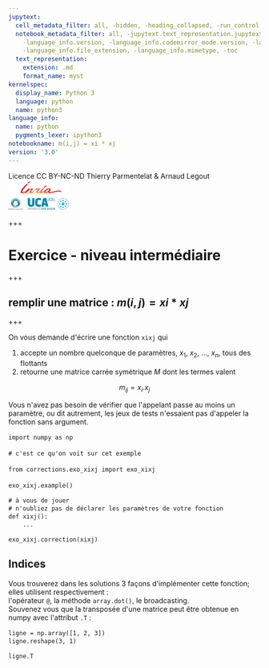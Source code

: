 ```yaml
---
jupytext:
  cell_metadata_filter: all, -hidden, -heading_collapsed, -run_control, -trusted
  notebook_metadata_filter: all, -jupytext.text_representation.jupytext_version, -jupytext.text_representation.format_version,
    -language_info.version, -language_info.codemirror_mode.version, -language_info.codemirror_mode,
    -language_info.file_extension, -language_info.mimetype, -toc
  text_representation:
    extension: .md
    format_name: myst
kernelspec:
  display_name: Python 3
  language: python
  name: python3
language_info:
  name: python
  pygments_lexer: ipython3
notebookname: m(i,j) = xi * xj
version: '3.0'
---
```


<div class="licence">
<span>Licence CC BY-NC-ND</span>
<span>Thierry Parmentelat &amp; Arnaud Legout</span>
<span><img src="media/both-logos-small-alpha.png" /></span>
</div>

+++

# Exercice - niveau intermédiaire

+++

## remplir une matrice : $m(i, j) = xi * xj$

+++

On vous demande d'écrire une fonction `xixj` qui 

1. accepte un nombre quelconque de paramètres, $x_1$, $x_2$, …, $x_n$, tous des flottants
1. retourne une matrice carrée symétrique $M$ dont les termes valent

$$
m_{ij} = x_i . x_j
$$

Vous n'avez pas besoin de vérifier que l'appelant passe au moins un paramètre, ou dit autrement, les jeux de tests n'essaient pas d'appeler la fonction sans argument.

```{code-cell} ipython3
import numpy as np

# c'est ce qu'on voit sur cet exemple

from corrections.exo_xixj import exo_xixj

exo_xixj.example()
```

```{code-cell} ipython3
# à vous de jouer
# n'oubliez pas de déclarer les paramètres de votre fonction
def xixj():
    ...
```

```{code-cell} ipython3
exo_xixj.correction(xixj)
```

## Indices

Vous trouverez dans les solutions 3 façons d'implémenter cette fonction; elles utilisent respectivement :  
l'opérateur `@`, la méthode `array.dot()`, le broadcasting.  
Souvenez vous que la transposée d'une matrice peut être obtenue en numpy avec l'attribut `.T` :

```{code-cell} ipython3
ligne = np.array([1, 2, 3])
ligne.reshape(3, 1)
```

```{code-cell} ipython3
ligne.T
```
